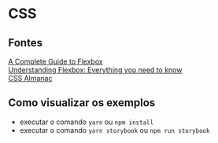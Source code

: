 # CSS

## Fontes

[A Complete Guide to Flexbox](https://css-tricks.com/snippets/css/a-guide-to-flexbox/)  
[Understanding Flexbox: Everything you need to know](https://medium.freecodecamp.org/understanding-flexbox-everything-you-need-to-know-b4013d4dc9af)  
[CSS Almanac](https://css-tricks.com/almanac/)  

## Como visualizar os exemplos

* executar o comando `yarn` ou `npm install`
* executar o comando `yarn storybook`  ou `npm run storybook`

